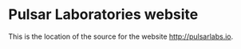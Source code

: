 # Pulsar Laboratories website

This is the location of the source for the website http://pulsarlabs.io.
